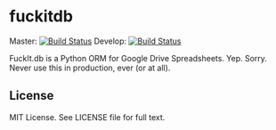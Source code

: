 fuckitdb
========

Master: [![Build Status](https://travis-ci.org/Widdershin/fuckitdb.png?branch=master)](https://travis-ci.org/Widdershin/fuckitdb)
Develop: [![Build Status](https://travis-ci.org/Widdershin/fuckitdb.png?branch=develop)](https://travis-ci.org/Widdershin/fuckitdb)

FuckIt.db is a Python ORM for Google Drive Spreadsheets. Yep. Sorry. Never use this in production, ever (or at all).

License
-------
MIT License. See LICENSE file for full text.
